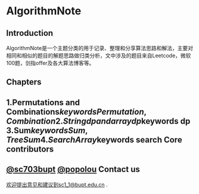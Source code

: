 AlgorithmNote
=============
Introduction
------------
AlgorithmNote是一个主题分类的用于记录、整理和分享算法思路和解法，主要对相同和相似的题目的解题思路做归类分析，文中涉及的题目来自Leetcode，微软100题，剑指offer及各大算法博客等。

Chapters
------------
1.Permutations and Combinations$keywords Permutation, Combination  
2.String dp and array dp$keywords dp    
3.Sum$keywords Sum, Tree Sum  
4.Search Array$keywords search
Core contributors
------------
[@sc703bupt](https://github.com/sc703bupt)
[@popolou](https://github.com/popolou)
Contact us
------------
欢迎提出意见和建议到sc1_1@bupt.edu.cn .


